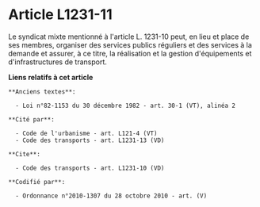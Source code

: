 # Article L1231-11

Le syndicat mixte mentionné à l'article L. 1231-10 peut, en lieu et place de ses membres, organiser des services publics
réguliers et des services à la demande et assurer, à ce titre, la réalisation et la gestion d'équipements et
d'infrastructures de transport.

**Liens relatifs à cet article**

	**Anciens textes**:

	  - Loi n°82-1153 du 30 décembre 1982 - art. 30-1 (VT), alinéa 2

	**Cité par**:

	  - Code de l'urbanisme - art. L121-4 (VT)
	  - Code des transports - art. L1231-13 (VD)

	**Cite**:

	  - Code des transports - art. L1231-10 (VD)

	**Codifié par**:

	  - Ordonnance n°2010-1307 du 28 octobre 2010 - art. (V)
